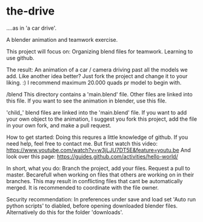 # the-drive
....as in 'a car drive'.

A blender animation and teamwork exercise.

This project will focus on:
Organizing blend files for teamwork.
Learning to use github.

The result: An animation of a car / camera driving past all the models we add. Like another idea better? Just fork the project and change it to your liking. :)
I recommend maximum 20.000 quads pr model to begin with.

/blend
This directory contains a 'main.blend' file. Other files are linked into this file. If you want to see the animation in blender, use this file.

'child_' blend files are linked into the 'main.blend' file. If you want to add your own object to the animation, I suggest you fork this project, add the file in your own fork, and make a pull request.

How to get started:
Doing this requres a little knowledge of github.
If you need help, feel free to contact me. But first watch this video: https://www.youtube.com/watch?v=w3jLJU7DT5E&feature=youtu.be
And look over this page: https://guides.github.com/activities/hello-world/

In short, what you do: Branch the project, add your files. Request a pull to master.
Becarefull when working on files that others are working on in their branches. This may result in conflicting files that cant be automatically merged. It is recommended to coordinate with the file owner.

Security recommendation: In preferences under save and load set 'Auto run python scripts' to diabled, before opening downloaded blender files. Alternatively do this for the folder 'downloads'.
